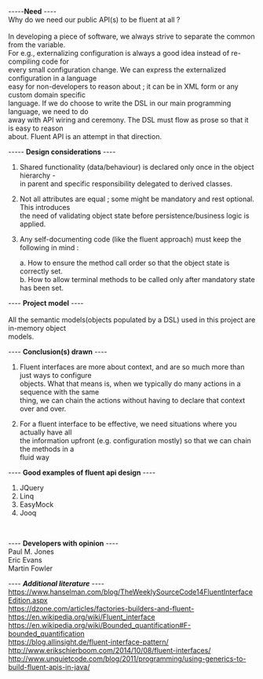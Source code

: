 -----**Need** ---- 
                                                                                              <br>
Why do we need our public API(s) to be fluent at all ?                                        <br>
                                                                                              <br>
In developing a piece of software, we always strive to separate the common from the variable. <br>
For e.g., externalizing configuration is always a good idea instead of re-compiling code for  <br>
every small configuration change. We can express the externalized configuration in a language <br>
easy for non-developers to reason about ; it can be in XML form or any custom domain specific <br>
language. If we do choose to write the DSL in our main programming language, we need to do    <br>
away with API wiring and ceremony. The DSL must flow as prose so that it is easy to reason    <br>
about. Fluent API is an attempt in that direction.                                            <br>


----- **Design considerations** ----
                                                                                               <br>

1. Shared functionality (data/behaviour) is declared only once in the object hierarchy -       <br> 
in parent and specific responsibility delegated to derived classes.                            <br>

2. Not all attributes are equal ; some might be mandatory and rest optional. This introduces   <br>
the need of validating object state before persistence/business logic is applied.              <br>
  
3. Any self-documenting code (like the fluent approach) must keep the following in mind :      <br>

    a. How to ensure the method call order so that the object state is correctly set.          <br>
    b. How to allow terminal methods to be called only after mandatory state has been set.     <br>


---- **Project model** ----
                                                                                                <br>
                                                                                                <br>
All the semantic models(objects populated by a DSL) used in this project are in-memory object   <br>
models.

---- **Conclusion(s) drawn** ----
                                                                                              <br>
1. Fluent interfaces are more about context, and are so much more than just ways to configure <br>
objects. What that means is, when we typically do many actions in a sequence with the same    <br>
thing, we can chain the actions without having to declare that context over and over.         <br>

2. For a fluent interface to be effective, we need situations where you actually have all     <br>
the information upfront (e.g. configuration mostly) so that we can chain the methods in a     <br>
fluid way                                                                                     <br>

---- **Good examples of fluent api design** ----
<br>
1. JQuery
2. Linq
3. EasyMock
4. Jooq
<br>

---- **Developers with opinion** ----
                    <br>
Paul M. Jones       <br>
Eric Evans          <br>
Martin Fowler       <br>

---- ***Additional literature*** ----
                                                                                   <br>
https://www.hanselman.com/blog/TheWeeklySourceCode14FluentInterfaceEdition.aspx    <br>
https://dzone.com/articles/factories-builders-and-fluent-                          <br>
https://en.wikipedia.org/wiki/Fluent_interface                                     <br>
https://en.wikipedia.org/wiki/Bounded_quantification#F-bounded_quantification      <br>
https://blog.allinsight.de/fluent-interface-pattern/                               <br>
http://www.erikschierboom.com/2014/10/08/fluent-interfaces/                        <br>
http://www.unquietcode.com/blog/2011/programming/using-generics-to-build-fluent-apis-in-java/

